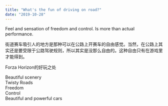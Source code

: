 ```yaml
---
title: "What's the fun of driving on road?"
date: "2019-10-28"
---
```


Feel and sensation of freedom and control. Is more than actual performance.

街道赛车吸引人的地方是那种可以在公路上开赛车的自由感觉。当然，在公路上其实还是要受限于公路驾驶规则，所以其实是没那么自由的。这种自由只有在游戏里才能得到。

Forza Horizon的好玩之处

Beautiful scenery  
Twisty Roads  
Freedom  
Control  
Beautiful and powerful cars
